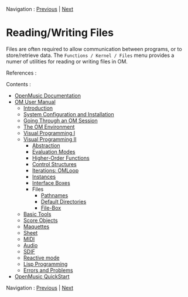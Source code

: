 Navigation : [Previous](InterfaceExample "page
précédente\(Examples of Use\)") | [Next](Pathnames "page
suivante\(Pathnames\)")

# Reading/Writing Files

Files are often required to allow communication between programs, or to
store/retrieve data. The `Functions / Kernel / Files` menu provides a numer of
utilities for reading or writing files in OM.

References :

Contents :

  * [OpenMusic Documentation](OM-Documentation)
  * [OM User Manual](OM-User-Manual)
    * [Introduction](00-Contents)
    * [System Configuration and Installation](Installation)
    * [Going Through an OM Session](Goingthrough)
    * [The OM Environment](Environment)
    * [Visual Programming I](BasicVisualProgramming)
    * [Visual Programming II](AdvancedVisualProgramming)
      * [Abstraction](Abstraction)
      * [Evaluation Modes](EvalModes)
      * [Higher-Order Functions](HighOrder)
      * [Control Structures](Control)
      * [Iterations: OMLoop](OMLoop)
      * [Instances](Instances)
      * [Interface Boxes](InterfaceBoxes)
      * Files
        * [Pathnames](Pathnames)
        * [Default Directories](DefDirectories)
        * [File-Box](File-Box)
    * [Basic Tools](BasicObjects)
    * [Score Objects](ScoreObjects)
    * [Maquettes](Maquettes)
    * [Sheet](Sheet)
    * [MIDI](MIDI)
    * [Audio](Audio)
    * [SDIF](SDIF)
    * [Reactive mode](Reactive)
    * [Lisp Programming](Lisp)
    * [Errors and Problems](errors)
  * [OpenMusic QuickStart](QuickStart-Chapters)

Navigation : [Previous](InterfaceExample "page
précédente\(Examples of Use\)") | [Next](Pathnames "page
suivante\(Pathnames\)")

